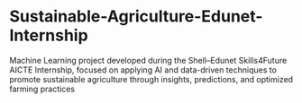 # Sustainable-Agriculture-Edunet-Internship
Machine Learning project developed during the Shell–Edunet Skills4Future AICTE Internship, focused on applying AI and data-driven techniques to promote sustainable agriculture through insights, predictions, and optimized farming practices
